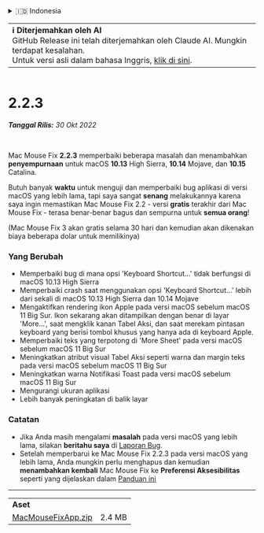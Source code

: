 <details>
<summary>🇮🇩 Indonesia</summary>

[🇬🇧 English (GitHub)](https://github.com/noah-nuebling/mac-mouse-fix/releases/tag/2.2.3)\
[🇦🇩 Català](https://redirect.macmousefix.com/?target=mmf-release&tag=2.2.3&locale=ca)\
[🇩🇪 Deutsch](https://redirect.macmousefix.com/?target=mmf-release&tag=2.2.3&locale=de)\
[🇪🇸 Español](https://redirect.macmousefix.com/?target=mmf-release&tag=2.2.3&locale=es)\
[🇫🇷 Français](https://redirect.macmousefix.com/?target=mmf-release&tag=2.2.3&locale=fr)\
**🇮🇩 Indonesia**\
[🇮🇹 Italiano](https://redirect.macmousefix.com/?target=mmf-release&tag=2.2.3&locale=it)\
[🇭🇺 Magyar](https://redirect.macmousefix.com/?target=mmf-release&tag=2.2.3&locale=hu)\
[🇳🇱 Nederlands](https://redirect.macmousefix.com/?target=mmf-release&tag=2.2.3&locale=nl)\
[🇵🇱 Polski](https://redirect.macmousefix.com/?target=mmf-release&tag=2.2.3&locale=pl)\
[🇧🇷 Português (Brasil)](https://redirect.macmousefix.com/?target=mmf-release&tag=2.2.3&locale=pt-BR)\
[🇵🇹 Português (Portugal)](https://redirect.macmousefix.com/?target=mmf-release&tag=2.2.3&locale=pt-PT)\
[🇷🇴 Română](https://redirect.macmousefix.com/?target=mmf-release&tag=2.2.3&locale=ro)\
[🇸🇪 Svenska](https://redirect.macmousefix.com/?target=mmf-release&tag=2.2.3&locale=sv)\
[🇻🇳 Tiếng Việt](https://redirect.macmousefix.com/?target=mmf-release&tag=2.2.3&locale=vi)\
[🇹🇷 Türkçe](https://redirect.macmousefix.com/?target=mmf-release&tag=2.2.3&locale=tr)\
[🇨🇿 Čeština](https://redirect.macmousefix.com/?target=mmf-release&tag=2.2.3&locale=cs)\
[🇬🇷 Ελληνικά](https://redirect.macmousefix.com/?target=mmf-release&tag=2.2.3&locale=el)\
[🇷🇺 Русский](https://redirect.macmousefix.com/?target=mmf-release&tag=2.2.3&locale=ru)\
[🇺🇦 Українська](https://redirect.macmousefix.com/?target=mmf-release&tag=2.2.3&locale=uk)\
[🇮🇱 עברית](https://redirect.macmousefix.com/?target=mmf-release&tag=2.2.3&locale=he)\
[🇸🇦 العربية](https://redirect.macmousefix.com/?target=mmf-release&tag=2.2.3&locale=ar)\
[🇮🇳 हिन्दी](https://redirect.macmousefix.com/?target=mmf-release&tag=2.2.3&locale=hi)\
[🇹🇭 ไทย](https://redirect.macmousefix.com/?target=mmf-release&tag=2.2.3&locale=th)\
[🇨🇳 中文 (简体)](https://redirect.macmousefix.com/?target=mmf-release&tag=2.2.3&locale=zh-Hans)\
[🇨🇳 中文 (繁體)](https://redirect.macmousefix.com/?target=mmf-release&tag=2.2.3&locale=zh-Hant)\
[🇭🇰 中文（香港)](https://redirect.macmousefix.com/?target=mmf-release&tag=2.2.3&locale=zh-HK)\
[🇯🇵 日本語](https://redirect.macmousefix.com/?target=mmf-release&tag=2.2.3&locale=ja)\
[🇰🇷 한국어](https://redirect.macmousefix.com/?target=mmf-release&tag=2.2.3&locale=ko)\
[Help translate Mac Mouse Fix to different languages!](https://github.com/noah-nuebling/mac-mouse-fix/discussions/731)
</details>
<table align=><td>
<b>ℹ️ Diterjemahkan oleh AI</b><br>
GitHub Release ini telah diterjemahkan oleh Claude AI. Mungkin terdapat kesalahan.<br>
Untuk versi asli dalam bahasa Inggris, <a href="https://github.com/noah-nuebling/mac-mouse-fix/releases/tag/2.2.3">klik di sini</a>.
</td></table>

<table></table>

# 2.2.3
***Tanggal Rilis:** 30 Okt 2022*

<br>

Mac Mouse Fix **2.2.3** memperbaiki beberapa masalah dan menambahkan **penyempurnaan** untuk macOS **10.13** High Sierra, **10.14** Mojave, dan **10.15** Catalina.

Butuh banyak **waktu** untuk menguji dan memperbaiki bug aplikasi di versi macOS yang lebih lama, tapi saya sangat **senang** melakukannya karena saya ingin memastikan Mac Mouse Fix 2.2 - versi **gratis** terakhir dari Mac Mouse Fix - terasa benar-benar bagus dan sempurna untuk **semua orang**!

(Mac Mouse Fix 3 akan gratis selama 30 hari dan kemudian akan dikenakan biaya beberapa dolar untuk memilikinya)

### Yang Berubah

- Memperbaiki bug di mana opsi 'Keyboard Shortcut...' tidak berfungsi di macOS 10.13 High Sierra
- Memperbaiki crash saat menggunakan opsi 'Keyboard Shortcut...' lebih dari sekali di macOS 10.13 High Sierra dan 10.14 Mojave
- Mengaktifkan rendering ikon Apple pada versi macOS sebelum macOS 11 Big Sur. Ikon sekarang akan ditampilkan dengan benar di layar 'More...', saat mengklik kanan Tabel Aksi, dan saat merekam pintasan keyboard yang berisi tombol khusus yang hanya ada di keyboard Apple.
- Memperbaiki teks yang terpotong di 'More Sheet' pada versi macOS sebelum macOS 11 Big Sur
- Meningkatkan atribut visual Tabel Aksi seperti warna dan margin teks pada versi macOS sebelum macOS 11 Big Sur
- Meningkatkan warna Notifikasi Toast pada versi macOS sebelum macOS 11 Big Sur
- Mengurangi ukuran aplikasi
- Lebih banyak peningkatan di balik layar

### Catatan

- Jika Anda masih mengalami **masalah** pada versi macOS yang lebih lama, silakan **beritahu saya** di [Laporan Bug](https://noah-nuebling.github.io/mac-mouse-fix-feedback-assistant/?type=bug-report).
- Setelah memperbarui ke Mac Mouse Fix 2.2.3 pada versi macOS yang lebih lama, Anda mungkin perlu menghapus dan kemudian **menambahkan kembali** Mac Mouse Fix ke **Preferensi Aksesibilitas** seperti yang dijelaskan dalam [Panduan ini](https://github.com/noah-nuebling/mac-mouse-fix/discussions/101)

---

<table align="start">
<tr>
    <td colspan=2>
        <b>Aset</b>
    </td>
</tr>
<tr>
    <td><a href="https://github.com/noah-nuebling/mac-mouse-fix/releases/download/2.2.3/MacMouseFixApp.zip">MacMouseFixApp.zip</a></td>
    <td>2.4 MB</td>
</tr>
</table>